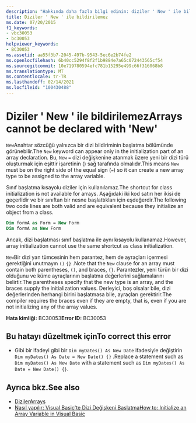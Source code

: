 ```yaml
---
description: "Hakkında daha fazla bilgi edinin: diziler ' New ' ile bildirilemez"
title: Diziler ' New ' ile bildirilemez
ms.date: 07/20/2015
f1_keywords:
- vbc30053
- bc30053
helpviewer_keywords:
- BC30053
ms.assetid: aa55f3b7-2045-497b-9543-5ec6e2b74fe2
ms.openlocfilehash: 6b40cc5294f8f2f1b9884e7a65c072443565cf54
ms.sourcegitcommit: 10e719780594efc781b15295e499c66f316068b8
ms.translationtype: MT
ms.contentlocale: tr-TR
ms.lasthandoff: 02/14/2021
ms.locfileid: "100430488"
---
```

# <a name="arrays-cannot-be-declared-with-new"></a><span data-ttu-id="12577-103">Diziler ' New ' ile bildirilemez</span><span class="sxs-lookup"><span data-stu-id="12577-103">Arrays cannot be declared with 'New'</span></span>

<span data-ttu-id="12577-104">`New`Anahtar sözcüğü yalnızca bir dizi bildiriminin başlatma bölümünde görünebilir.</span><span class="sxs-lookup"><span data-stu-id="12577-104">The `New` keyword can appear only in the initialization part of an array declaration.</span></span> <span data-ttu-id="12577-105">Bu, `New` `=` dizi değişkenine atanmak üzere yeni bir dizi türü oluşturmak için eşittir işaretinin () sağ tarafında olmalıdır.</span><span class="sxs-lookup"><span data-stu-id="12577-105">This means `New` must be on the right side of the equal sign (`=`) so it can create a new array type to be assigned to the array variable.</span></span>

<span data-ttu-id="12577-106">Sınıf başlatma kısayolu diziler için kullanılamaz.</span><span class="sxs-lookup"><span data-stu-id="12577-106">The shortcut for class initialization is not available for arrays.</span></span> <span data-ttu-id="12577-107">Aşağıdaki iki kod satırı her ikisi de geçerlidir ve bir sınıftan bir nesne başlattıkları için eşdeğerdir.</span><span class="sxs-lookup"><span data-stu-id="12577-107">The following two code lines are both valid and are equivalent because they initialize an object from a class.</span></span>

```vb
Dim formA as Form = New Form
Dim formA as New Form
```

<span data-ttu-id="12577-108">Ancak, dizi başlatması sınıf başlatma ile aynı kısayolu kullanamaz.</span><span class="sxs-lookup"><span data-stu-id="12577-108">However, array initialization cannot use the same shortcut as class initialization.</span></span>

<span data-ttu-id="12577-109">`New`Bir dizi yan tümcesinin hem parantez, hem de ayraçları içermesi gerektiğini unutmayın `()` `{}` .</span><span class="sxs-lookup"><span data-stu-id="12577-109">Note that the `New` clause for an array must contain both parentheses, `()`, and braces, `{}`.</span></span> <span data-ttu-id="12577-110">Parantezler, yeni türün bir dizi olduğunu ve küme ayraçlarının başlatma değerlerini sağlamalarını belirtir.</span><span class="sxs-lookup"><span data-stu-id="12577-110">The parentheses specify that the new type is an array, and the braces supply the initialization values.</span></span> <span data-ttu-id="12577-111">Derleyici, boş olsalar bile, dizi değerlerinden herhangi birini başlatmasa bile, ayraçları gerektirir.</span><span class="sxs-lookup"><span data-stu-id="12577-111">The compiler requires the braces even if they are empty, that is, even if you are not initializing any of the array values.</span></span>

<span data-ttu-id="12577-112">**Hata kimliği:** BC30053</span><span class="sxs-lookup"><span data-stu-id="12577-112">**Error ID:** BC30053</span></span>

## <a name="to-correct-this-error"></a><span data-ttu-id="12577-113">Bu hatayı düzeltmek için</span><span class="sxs-lookup"><span data-stu-id="12577-113">To correct this error</span></span>

- <span data-ttu-id="12577-114">Gibi bir ifadeyi gibi bir `Dim myDates() As New Date` ifadesiyle değiştirin `Dim myDates() As Date = New Date() {}` .</span><span class="sxs-lookup"><span data-stu-id="12577-114">Replace a statement such as `Dim myDates() As New Date` with a statement such as `Dim myDates() As Date = New Date() {}`.</span></span>

## <a name="see-also"></a><span data-ttu-id="12577-115">Ayrıca bkz.</span><span class="sxs-lookup"><span data-stu-id="12577-115">See also</span></span>

- [<span data-ttu-id="12577-116">Diziler</span><span class="sxs-lookup"><span data-stu-id="12577-116">Arrays</span></span>](../programming-guide/language-features/arrays/index.md)
- [<span data-ttu-id="12577-117">Nasıl yapılır: Visual Basic'te Dizi Değişkeni Başlatma</span><span class="sxs-lookup"><span data-stu-id="12577-117">How to: Initialize an Array Variable in Visual Basic</span></span>](../programming-guide/language-features/arrays/how-to-initialize-an-array-variable.md)
